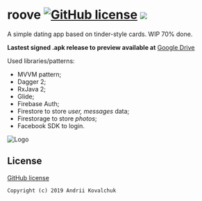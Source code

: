# roove  [![GitHub license](https://img.shields.io/github/license/muramrr/roove)](https://github.com/muramrr/roove/blob/master/LICENSE) [![](https://img.shields.io/badge/SDK-v21+-BLUE.svg)](https://shields.io/)

A simple dating app based on tinder-style cards. WIP 70% done.

**Lastest signed .apk release to preview available at** [Google Drive](https://drive.google.com/open?id=1GOz321P5UHx9n1i2s44KJOupS30vg-EV)

Used libraries/patterns:
* MVVM pattern;
* Dagger 2;
* RxJava 2;
* Glide;
* Firebase Auth;
* Firestore to store *user, messages* data;
* Firestorage to store *photos*;
* Facebook SDK to login.


![Logo](https://github.com/muramrr/roove/blob/master/media/roove_logo_256.png)

## License

[GitHub license](https://github.com/muramrr/roove/blob/master/LICENSE)


```
Copyright (c) 2019 Andrii Kovalchuk
```
